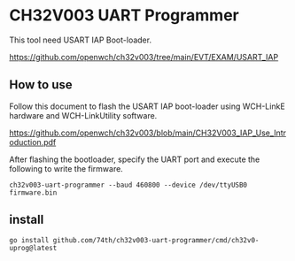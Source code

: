 # CH32V003 UART Programmer

This tool need USART IAP Boot-loader.

https://github.com/openwch/ch32v003/tree/main/EVT/EXAM/USART_IAP

## How to use

Follow this document to flash the USART IAP boot-loader using WCH-LinkE hardware and WCH-LinkUtility software.

https://github.com/openwch/ch32v003/blob/main/CH32V003_IAP_Use_Introduction.pdf

After flashing the bootloader, specify the UART port and execute the following to write the firmware.

```
ch32v003-uart-programmer --baud 460800 --device /dev/ttyUSB0 firmware.bin
```

## install

```
go install github.com/74th/ch32v003-uart-programmer/cmd/ch32v0-uprog@latest
```
